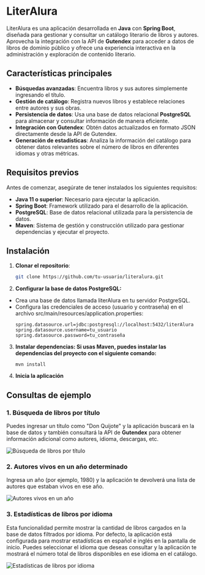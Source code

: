 # LiterAlura

LiterAlura es una aplicación desarrollada en **Java** con **Spring Boot**, diseñada para gestionar y consultar un catálogo literario de libros y autores. Aprovecha la integración con la API de **Gutendex** para acceder a datos de libros de dominio público y ofrece una experiencia interactiva en la administración y exploración de contenido literario.

## Características principales
- **Búsquedas avanzadas**: Encuentra libros y sus autores simplemente ingresando el título.
- **Gestión de catálogo**: Registra nuevos libros y establece relaciones entre autores y sus obras.
- **Persistencia de datos**: Usa una base de datos relacional **PostgreSQL** para almacenar y consultar información de manera eficiente.
- **Integración con Gutendex**: Obtén datos actualizados en formato JSON directamente desde la API de Gutendex.
- **Generación de estadísticas**: Analiza la información del catálogo para obtener datos relevantes sobre el número de libros en diferentes idiomas y otras métricas.

## Requisitos previos
Antes de comenzar, asegúrate de tener instalados los siguientes requisitos:

- **Java 11 o superior**: Necesario para ejecutar la aplicación.
- **Spring Boot**: Framework utilizado para el desarrollo de la aplicación.
- **PostgreSQL**: Base de datos relacional utilizada para la persistencia de datos.
- **Maven**: Sistema de gestión y construcción utilizado para gestionar dependencias y ejecutar el proyecto.

## Instalación

1. **Clonar el repositorio**:
   ```bash
   git clone https://github.com/tu-usuario/literalura.git
2. **Configurar la base de datos PostgreSQL:**
  - Crea una base de datos llamada literAlura en tu servidor PostgreSQL.
  - Configura las credenciales de acceso (usuario y contraseña) en el archivo src/main/resources/application.properties:
    ```
    spring.datasource.url=jdbc:postgresql://localhost:5432/literAlura
    spring.datasource.username=tu_usuario
    spring.datasource.password=tu_contraseña
    ```
3. **Instalar dependencias: Si usas Maven, puedes instalar las dependencias del proyecto con el siguiente comando:**
      ```
      mvn install
      ```
4. **Inicia la aplicación**

## Consultas de ejemplo

### 1. Búsqueda de libros por título
Puedes ingresar un título como "Don Quijote" y la aplicación buscará en la base de datos y también consultará la API de **Gutendex** para obtener información adicional como autores, idioma, descargas, etc.

![Búsqueda de libros por título](assets/images/img1.png)

### 2. Autores vivos en un año determinado
Ingresa un año (por ejemplo, 1980) y la aplicación te devolverá una lista de autores que estaban vivos en ese año.

![Autores vivos en un año](assets/images/img2.png)

### 3. Estadísticas de libros por idioma
Esta funcionalidad permite mostrar la cantidad de libros cargados en la base de datos filtrados por idioma. Por defecto, la aplicación está configurada para mostrar estadísticas en español e inglés en la pantalla de inicio. Puedes seleccionar el idioma que deseas consultar y la aplicación te mostrará el número total de libros disponibles en ese idioma en el catálogo.

![Estadísticas de libros por idioma](assets/images/img3.png)
